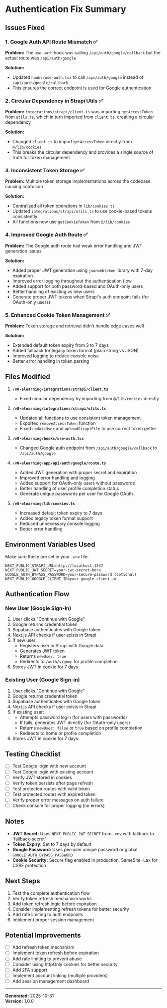 # Authentication Fix Summary

## Issues Fixed

### 1. **Google Auth API Route Mismatch** ✅
**Problem:** The `use-auth` hook was calling `/api/auth/google/callback` but the actual route was `/api/auth/google`

**Solution:**
- Updated `hooks/use-auth.tsx` to call `/api/auth/google` instead of `/api/auth/google/callback`
- This ensures the correct endpoint is used for Google authentication

### 2. **Circular Dependency in Strapi Utils** ✅
**Problem:** `integrations/strapi/client.ts` was importing `getAccessToken` from `utils.ts`, which in turn imported from `client.ts`, creating a circular dependency

**Solution:**
- Changed `client.ts` to import `getAccessToken` directly from `@/lib/cookies`
- This breaks the circular dependency and provides a single source of truth for token management

### 3. **Inconsistent Token Storage** ✅
**Problem:** Multiple token storage implementations across the codebase causing confusion

**Solution:**
- Centralized all token operations in `lib/cookies.ts`
- Updated `integrations/strapi/utils.ts` to use cookie-based tokens consistently
- All functions now use `getCookieToken` from `@/lib/cookies`

### 4. **Improved Google Auth Route** ✅
**Problem:** The Google auth route had weak error handling and JWT generation issues

**Solution:**
- Added proper JWT generation using `jsonwebtoken` library with 7-day expiration
- Improved error logging throughout the authentication flow
- Added support for both password-based and OAuth-only users
- Better handling of existing vs new users
- Generate proper JWT tokens when Strapi's auth endpoint fails (for OAuth-only users)

### 5. **Enhanced Cookie Token Management** ✅
**Problem:** Token storage and retrieval didn't handle edge cases well

**Solution:**
- Extended default token expiry from 3 to 7 days
- Added fallback for legacy token format (plain string vs JSON)
- Improved logging to reduce console noise
- Better error handling in token parsing

## Files Modified

1. **`/v0-elearning/integrations/strapi/client.ts`**
   - Fixed circular dependency by importing from `@/lib/cookies` directly

2. **`/v0-elearning/integrations/strapi/utils.ts`**
   - Updated all functions to use consistent token management
   - Exported `removeAccessToken` function
   - Fixed `updateUser` and `uploadStrapiFile` to use correct token getter

3. **`/v0-elearning/hooks/use-auth.tsx`**
   - Changed Google auth endpoint from `/api/auth/google/callback` to `/api/auth/google`

4. **`/v0-elearning/app/api/auth/google/route.ts`**
   - Added JWT generation with proper secret and expiration
   - Improved error handling and logging
   - Added support for OAuth-only users without passwords
   - Better handling of user profile completion status
   - Generate unique passwords per user for Google OAuth

5. **`/v0-elearning/lib/cookies.ts`**
   - Increased default token expiry to 7 days
   - Added legacy token format support
   - Reduced unnecessary console logging
   - Better error handling

## Environment Variables Used

Make sure these are set in your `.env` file:

```env
NEXT_PUBLIC_STRAPI_URL=http://localhost:1337
NEXT_PUBLIC_JWT_SECRET=your-jwt-secret-here
GOOGLE_AUTH_BYPASS_PASSWORD=your-secure-password (optional)
NEXT_PUBLIC_GOOGLE_CLIENT_ID=your-google-client-id
```

## Authentication Flow

### New User (Google Sign-in)
1. User clicks "Continue with Google"
2. Google returns credential token
3. Supabase authenticates with Google token
4. Next.js API checks if user exists in Strapi
5. If new user:
   - Registers user in Strapi with Google data
   - Generates JWT token
   - Returns `newUser: true`
   - Redirects to `/auth/signup` for profile completion
6. Stores JWT in cookie for 7 days

### Existing User (Google Sign-in)
1. User clicks "Continue with Google"
2. Google returns credential token
3. Supabase authenticates with Google token
4. Next.js API checks if user exists in Strapi
5. If existing user:
   - Attempts password login (for users with passwords)
   - If fails, generates JWT directly (for OAuth-only users)
   - Returns `newUser: false` or `true` based on profile completion
   - Redirects to home or profile completion
6. Stores JWT in cookie for 7 days

## Testing Checklist

- [ ] Test Google login with new account
- [ ] Test Google login with existing account
- [ ] Verify JWT stored in cookies
- [ ] Verify token persists after page refresh
- [ ] Test protected routes with valid token
- [ ] Test protected routes with expired token
- [ ] Verify proper error messages on auth failure
- [ ] Check console for proper logging (no errors)

## Notes

- **JWT Secret:** Uses `NEXT_PUBLIC_JWT_SECRET` from `.env` with fallback to 'fallback-secret'
- **Token Expiry:** Set to 7 days by default
- **Google Password:** Uses per-user unique password or global `GOOGLE_AUTH_BYPASS_PASSWORD`
- **Cookie Security:** Secure flag enabled in production, SameSite=Lax for CSRF protection

## Next Steps

1. Test the complete authentication flow
2. Verify token refresh mechanism works
3. Add token refresh logic before expiration
4. Consider implementing refresh tokens for better security
5. Add rate limiting to auth endpoints
6. Implement proper session management

## Potential Improvements

- [ ] Add refresh token mechanism
- [ ] Implement token refresh before expiration
- [ ] Add rate limiting to prevent abuse
- [ ] Consider using httpOnly cookies for better security
- [ ] Add 2FA support
- [ ] Implement account linking (multiple providers)
- [ ] Add session management dashboard

---

**Generated:** 2025-10-31  
**Version:** 1.0.0
